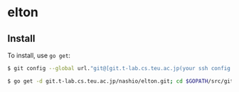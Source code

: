 elton
====

## Install

To install, use `go get`:

```bash
$ git config --global url."git@[git.t-lab.cs.teu.ac.jp(your ssh config setting)]:".insteadOf "https://git.t-lab.cs.teu.ac.jp/"

$ go get -d git.t-lab.cs.teu.ac.jp/nashio/elton.git; cd $GOPATH/src/git.t-lab.cs.teu.ac.jp/nashio && mv elton.git elton && cd elton && go install
```
